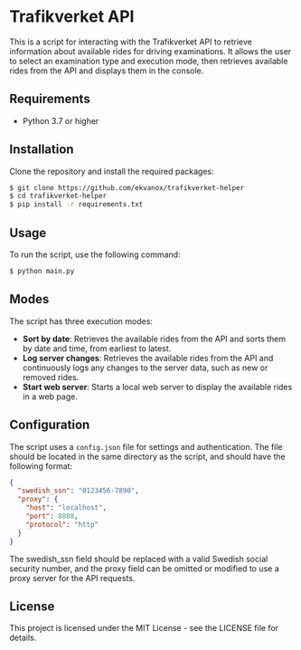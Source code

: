 # Trafikverket API

This is a script for interacting with the Trafikverket API to retrieve information about available rides for driving examinations. It allows the user to select an examination type and execution mode, then retrieves available rides from the API and displays them in the console.

## Requirements

- Python 3.7 or higher

## Installation

Clone the repository and install the required packages:

```sh
$ git clone https://github.com/ekvanox/trafikverket-helper
$ cd trafikverket-helper
$ pip install -r requirements.txt
```

## Usage

To run the script, use the following command:

```sh
$ python main.py
```

## Modes

The script has three execution modes:

- **Sort by date**: Retrieves the available rides from the API and sorts them by date and time, from earliest to latest.
- **Log server changes**: Retrieves the available rides from the API and continuously logs any changes to the server data, such as new or removed rides.
- **Start web server**: Starts a local web server to display the available rides in a web page.

## Configuration

The script uses a `config.json` file for settings and authentication. The file should be located in the same directory as the script, and should have the following format:

```json
{
  "swedish_ssn": "0123456-7890",
  "proxy": {
    "host": "localhost",
    "port": 8888,
    "protocol": "http"
  }
}
```

The swedish_ssn field should be replaced with a valid Swedish social security number, and the proxy field can be omitted or modified to use a proxy server for the API requests.

## License

This project is licensed under the MIT License - see the LICENSE file for details.